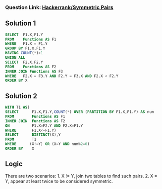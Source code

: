 ### Question Link: [Hackerrank/Symmetric Pairs](https://www.hackerrank.com/challenges/symmetric-pairs/problem)


## Solution 1
```sql
SELECT  F1.X,F1.Y
FROM    Functions AS F1
WHERE   F1.X = F1.Y
GROUP BY F1.X,F1.Y
HAVING COUNT(*)>1
UNION ALL
SELECT  F2.X,F2.Y
FROM    Functions AS F2
INNER JOIN Functions AS F3
WHERE   F2.X = F3.Y AND F2.Y = F3.X AND F2.X < F2.Y
ORDER BY X
```

## Solution 2
```sql
WITH T1 AS(
SELECT      F1.X,F1.Y,COUNT(*) OVER (PARTITION BY F1.X,F1.Y) AS num
FROM        Functions AS F1
INNER JOIN  Functions AS F2
ON          F1.X=F2.Y AND F2.X=F1.Y
WHERE       F1.X<=F1.Y)
SELECT      DISTINCT(X),Y
FROM        T1
WHERE      (X!=Y) OR (X=Y AND num%2=0)
ORDER BY    X
```

## Logic
There are two scenarios: 1. X != Y, join two tables to find such pairs. 2. X = Y, appear at least twice to be considered symmetric.
